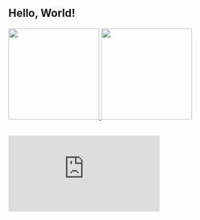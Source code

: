 ## Hello, World!

<div>
  <a href="http://github.com/Dc0st4">
  <img height="180em" src="https://github-readme-stats.vercel.app/api?username=Dc0st4&show_icons=true&theme=radical">
  <img height="180em" src="https://github-readme-stats.vercel.app/api/top-langs/?username=Dc0st4&layout=compact&langs_count=16&theme=radical"/>
</div>    

##

<div>
  
  
![Snake animation](https://github.com/Dc0st4/Dc0st4/blob/output/generate_towers.py)

</div>  

  
